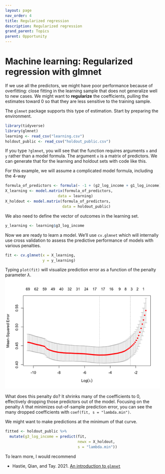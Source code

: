 ```yaml
---
layout: page
nav_order: 4
title: Regularized regression
description: Regularized regression
grand_parent: Topics
parent: Opportunity
---
```


# Machine learning: Regularized regression with glmnet

If we use all the predictors, we might have poor performance because of
overfitting: close fitting in the learning sample that does not
generalize well to new cases. We might want to **regularize** the
coefficients, pulling the estimates toward 0 so that they are less
sensitive to the training sample.

The `glmnet` package supports this type of estimation. Start by
preparing the environment.

``` r
library(tidyverse)
library(glmnet)
learning <- read_csv("learning.csv")
holdout_public <- read_csv("holdout_public.csv")
```

If you type `?glmnet`, you will see that the function requires arguments
`x` and `y` rather than a model formula. The argument `x` is a matrix of
predictors. We can generate that for the learning and holdout sets with
code like this.

For this example, we will assume a complicated model formula, including
the 4-way

``` r
formula_of_predictors <- formula(~ -1 + (g2_log_income + g1_log_income)*g3_educ*race*sex)
X_learning <- model.matrix(formula_of_predictors,
                        data = learning)
X_holdout <- model.matrix(formula_of_predictors,
                          data = holdout_public)
```

We also need to define the vector of outcomes in the learning set.

``` r
y_learning <- learning$g3_log_income
```

Now we are ready to learn a model. We’ll use `cv.glmnet` which will
internally use cross validation to assess the predictive performance of
models with various penalties.

``` r
fit <- cv.glmnet(x = X_learning,
                 y = y_learning)
```

Typing `plot(fit)` will visualize prediction error as a function of the
penalty parameter $\lambda$.
![](../assets/images/glmnet-fig.png)<!-- -->

What does this penalty do? It shrinks many of the coefficients to 0,
effectively dropping those predictors out of the model. Focusing on the
penalty $\lambda$ that minimizes out-of-sample prediction error, you can
see the many dropped coefficients with `coef(fit, s = "lambda.min")`.

We might want to make predictions at the minimum of that curve.

``` r
fitted <- holdout_public %>%
  mutate(g3_log_income = predict(fit,
                                 newx = X_holdout,
                                 s = "lambda.min"))
```

To learn more, I would recommend

- Hastie, Qian, and Tay. 2021. [An introduction to
  `glmnet`](https://glmnet.stanford.edu/articles/glmnet.html)
